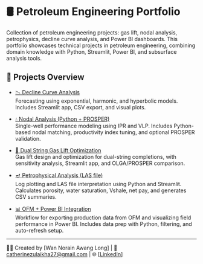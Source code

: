 # 🛢️ Petroleum Engineering Portfolio
Collection of petroleum engineering projects: gas lift, nodal analysis, petrophysics, decline curve analysis, and Power BI dashboards.
This portfolio showcases technical projects in petroleum engineering, combining domain knowledge with Python, Streamlit, Power BI, and subsurface analysis tools.

## 📁 Projects Overview

- [📉 Decline Curve Analysis](Decline_Curve_Analysis/)  
  Forecasting using exponential, harmonic, and hyperbolic models. Includes Streamlit app, CSV export, and visual plots.
  
- [💧 Nodal Analysis (Python + PROSPER)](Nodal%20Analysis/)    
  Single-well performance modeling using IPR and VLP. Includes Python-based nodal matching, productivity index tuning, and optional PROSPER validation.
    
- [🎯 Dual String Gas Lift Optimization](Gas%20Lift%20Optimization/)      
  Gas lift design and optimization for dual-string completions, with sensitivity analysis, Streamlit app, and OLGA/PROSPER comparison.
  
- [🪔 Petrophysical Analysis (LAS file)](petrophysics-analysis/)  
  Log plotting and LAS file interpretation using Python and Streamlit. Calculates porosity, water saturation, Vshale, net pay, and generates CSV summaries.
  
- [📊 OFM + Power BI Integration](Power%20BI%20%2B%20OFM%20Integration/)  
Workflow for exporting production data from OFM and visualizing field performance in Power BI. Includes data prep with Python, filtering, and auto-refresh setup.
---
👩‍💻 Created by [Wan Norain Awang Long] | 📧 catherinezulaikha27@gmail.com | 🌐 [[LinkedIn](https://linkedin.com/in/wannorainawanglong/)]
